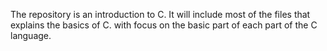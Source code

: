 The repository is an introduction to C.
It will include most of the files that explains the basics of C. with focus on the basic part of each part of the C language.

